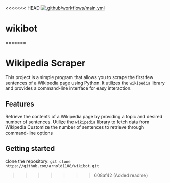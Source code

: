 <<<<<<< HEAD
[![.github/workflows/main.yml](https://github.com/arnold1108/wikibot/actions/workflows/main.yml/badge.svg)](https://github.com/arnold1108/wikibot/actions/workflows/main.yml)
# wikibot
=======
# Wikipedia Scraper
This project is a simple program that allows you to scrape the first few sentences of a Wikipedia page using Python. It utilizes the `wikipedia` library and provides a command-line interface for easy interaction.

## Features
Retrieve the contents of a Wikipedia page by providing a topic and desired number of sentences.
Utilize the `wikipedia` library to fetch data from Wikipedia
Customize the number of sentences to retrieve through command-line options 

## Getting started 
clone the repository:
`git clone https://github.com/arnold1108/wikibot.git`


>>>>>>> 608af42 (Added readme)

